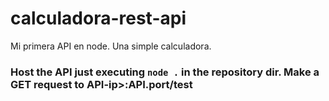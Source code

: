 # calculadora-rest-api
Mi primera API en node. Una simple calculadora.

### Host the API just executing ```node .``` in the repository dir. Make a GET request to API-ip>:API.port/test
